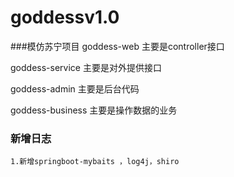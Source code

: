 # goddessv1.0
###模仿苏宁项目
goddess-web 主要是controller接口

goddess-service 主要是对外提供接口

goddess-admin 主要是后台代码

goddess-business 主要是操作数据的业务
### 新增日志
    1.新增springboot-mybaits ，log4j，shiro   